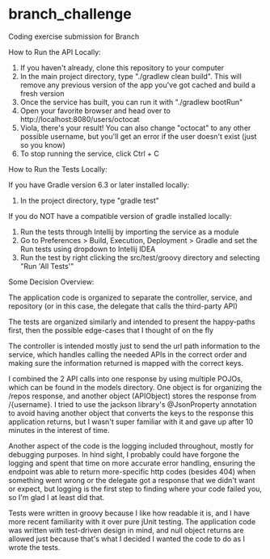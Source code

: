 # branch_challenge
Coding exercise submission for Branch

How to Run the API Locally:

1. If you haven't already, clone this repository to your computer
2. In the main project directory, type "./gradlew clean build". This will remove any previous version
of the app you've got cached and build a fresh version
3. Once the service has built, you can run it with "./gradlew bootRun"
4. Open your favorite browser and head over to http://localhost:8080/users/octocat
5. Viola, there's your result! You can also change "octocat" to any other possible username,
but you'll get an error if the user doesn't exist (just so you know)
6. To stop running the service, click Ctrl + C

How to Run the Tests Locally:

If you have Gradle version 6.3 or later installed locally:
1. In the project directory, type "gradle test"

If you do NOT have a compatible version of gradle installed locally:
1. Run the tests through Intellij by importing the service as a module
2. Go to Preferences > Build, Execution, Deployment > Gradle
and set the Run tests using dropdown to Intellij IDEA
3. Run the test by right clicking the src/test/groovy directory and selecting "Run 'All Tests'"

Some Decision Overview:

The application code is organized to separate the controller, service, and repository
(or in this case, the delegate that calls the third-party API)

The tests are organized similarly and intended to present the happy-paths first, then the
possible edge-cases that I thought of on the fly

The controller is intended mostly just to send the url path information to the service, which
handles calling the needed APIs in the correct order and making sure the information returned is
mapped with the correct keys.

I combined the 2 API calls into one response by using multiple POJOs,
which can be found in the models directory. One object is for organizing the /repos response, and 
another object (APIObject) stores the response from /{username}. I tried to use the jackson library's
@JsonProperty annotation to avoid having another object that converts the keys to the response this application
returns, but I wasn't super familiar with it and gave up after 10 minutes in the interest of time.

Another aspect of the code is the logging included throughout, mostly for debugging purposes.
In hind sight, I probably could have forgone the logging and spent that time on more accurate error handling,
ensuring the endpoint was able to return more-specific http codes (besides 404) when something went wrong or the delegate
got a response that we didn't want or expect, but logging is the first step to finding where your code failed you,
so I'm glad I at least did that.

Tests were written in groovy because I like how readable it is, and I have more recent familiarity with it over pure jUnit
testing. The application code was written with test-driven design in mind, and null object returns are allowed just because
that's what I decided I wanted the code to do as I wrote the tests.